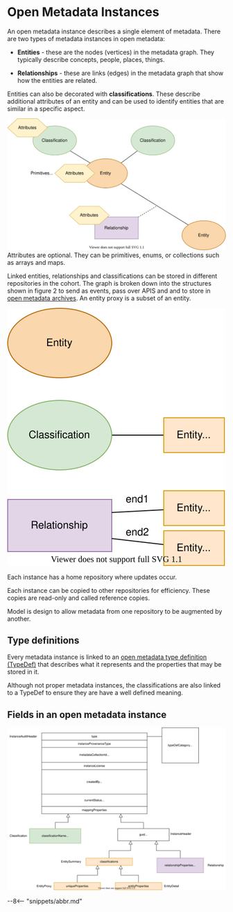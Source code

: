 <!-- SPDX-License-Identifier: CC-BY-4.0 -->
<!-- Copyright Contributors to the ODPi Egeria project. -->

# Open Metadata Instances

An open metadata instance describes a single element of metadata.
There are two types of metadata instances in open metadata:

* **Entities** - these are the nodes (vertices) in the metadata graph.  They typically describe concepts, people,
places, things.

* **Relationships** - these are links (edges) in the metadata graph that show how the entities are related.

Entities can also be decorated with **classifications**.  These describe additional attributes of an entity
and can be used to identify entities that are similar in a specific aspect.

![Figure 1](open-metadata-instances.svg)
Attributes are optional. They can be primitives, enums, or collections such as arrays and maps.

Linked entities, relationships and classifications can be stored in different repositories in the cohort.
The graph is broken down into the structures shown in figure 2 to send as events, pass over APIS and and to store in [open metadata archives](open-metadata-archive.md).
An entity proxy is a subset of an entity.

![Figure 2](open-metadata-instances-graph-fragments.svg)

Each instance has a home repository where updates occur.

Each instance can be copied to other repositories for efficiency.  These copies are read-only and called reference copies.

Model is design to allow metadata from one repository to be augmented by another. 

## Type definitions

Every metadata instance is linked to an [open metadata type definition (TypeDef)](open-metadata-type-definitions.md)
that describes what it represents and the properties that may be stored in it.

Although not proper metadata instances, the classifications are also linked to a TypeDef to ensure they
are have a well defined meaning.

## Fields in an open metadata instance

![Figure 3](open-metadata-instances-structure.svg)


--8<-- "snippets/abbr.md"